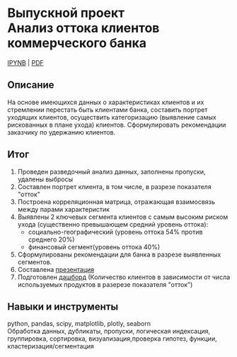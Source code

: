 # Выпускной проект<BR>Анализ оттока клиентов коммерческого банка

[IPYNB](https://github.com/AlievRust/Portfolio/blob/main/%D0%AF%D0%9F.%20%D0%92%D1%8B%D0%BF%D1%83%D1%81%D0%BA%D0%BD%D0%BE%D0%B9%20%D0%BF%D1%80%D0%BE%D0%B5%D0%BA%D1%82.%20%D0%90%D0%BD%D0%B0%D0%BB%D0%B8%D0%B7%20%D0%BE%D1%82%D1%82%D0%BE%D0%BA%D0%B0%20%D0%BA%D0%BB%D0%B8%D0%B5%D0%BD%D1%82%D0%BE%D0%B2%20%D0%BA%D0%BE%D0%BC%D0%BC%D0%B5%D1%80%D1%87%D0%B5%D1%81%D0%BA%D0%BE%D0%B3%D0%BE%20%D0%B1%D0%B0%D0%BD%D0%BA%D0%B0/banks_client_churn_analysis.ipynb) | [PDF](https://github.com/AlievRust/Portfolio/blob/main/%D0%AF%D0%9F.%20%D0%92%D1%8B%D0%BF%D1%83%D1%81%D0%BA%D0%BD%D0%BE%D0%B9%20%D0%BF%D1%80%D0%BE%D0%B5%D0%BA%D1%82.%20%D0%90%D0%BD%D0%B0%D0%BB%D0%B8%D0%B7%20%D0%BE%D1%82%D1%82%D0%BE%D0%BA%D0%B0%20%D0%BA%D0%BB%D0%B8%D0%B5%D0%BD%D1%82%D0%BE%D0%B2%20%D0%BA%D0%BE%D0%BC%D0%BC%D0%B5%D1%80%D1%87%D0%B5%D1%81%D0%BA%D0%BE%D0%B3%D0%BE%20%D0%B1%D0%B0%D0%BD%D0%BA%D0%B0/banks_client_churn_analysis.pdf)

## Описание  

На основе имеющихся данных о характеристиках клиентов и их стремлении перестать быть клиентами банка, составить портрет уходящих клиентов, осуществить категоризацию (выявление самых рискованных в плане ухода) клиентов. Сформулировать рекомендации заказчику по удержанию клиентов.

## Итог  
1. Проведен разведочный анализ данных, заполнены пропуски, удалены выбросы
2. Составлен портрет клиента, в том числе, в разрезе показателя "отток"
3. Построена корреляционная матрица, отражающая взаимосвязь между парами характеристик
4. Выявлены 2 ключевых сегмента клиентов с самым высоким риском ухода (существенно превышающем средний уровень оттока):
    - социально-географический (уровень оттока 54% против среднего 20%)
    - финансовый сегмент(уровень оттока 40%)
5. Сформулированы  рекомендации для банка в разрезе выявленных сегментов.
6. Составлена [презентация](https://github.com/AlievRust/Portfolio/blob/main/%D0%AF%D0%9F.%20%D0%92%D1%8B%D0%BF%D1%83%D1%81%D0%BA%D0%BD%D0%BE%D0%B9%20%D0%BF%D1%80%D0%BE%D0%B5%D0%BA%D1%82.%20%D0%90%D0%BD%D0%B0%D0%BB%D0%B8%D0%B7%20%D0%BE%D1%82%D1%82%D0%BE%D0%BA%D0%B0%20%D0%BA%D0%BB%D0%B8%D0%B5%D0%BD%D1%82%D0%BE%D0%B2%20%D0%BA%D0%BE%D0%BC%D0%BC%D0%B5%D1%80%D1%87%D0%B5%D1%81%D0%BA%D0%BE%D0%B3%D0%BE%20%D0%B1%D0%B0%D0%BD%D0%BA%D0%B0/presentation_client_churn.pdf)
7. Подготовлен [дашборд](https://public.tableau.com/app/profile/rustam.aliev/viz/final_aliev_dash/dash1) (Количество клиентов в зависимости от числа используемых продуктов в разерезе показателя "отток")


## Навыки и инструменты  

python, pandas, scipy, matplotlib, plotly, seaborn  
Обработка данных, дубликаты, пропуски, логическая индексация, группировка, сортировка, визуализация,проверка гипотез, функции, кластеризация/сегментация

